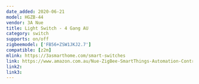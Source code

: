 ```yaml
---
date_added: 2020-06-21
model: HGZB-44
vendor: 3A Nue
title: Light Switch - 4 Gang AU
category: switch
supports: on/off
zigbeemodel: ['FB56+ZSW1JKJ2.7'] 
compatible: [z2m]
mlink: https://3asmarthome.com/smart-switches
link: https://www.amazon.com.au/Nue-ZigBee-SmartThings-Automation-Control/dp/B089DG6XVW/
link2: 
link3: 
---
```


